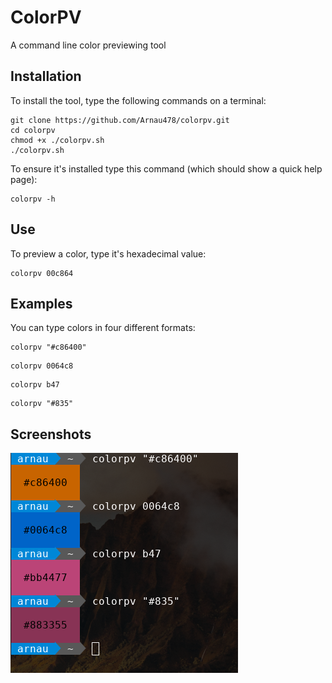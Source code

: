 # ColorPV
A command line color previewing tool

## Installation
To install the tool, type the following commands on a terminal:
```
git clone https://github.com/Arnau478/colorpv.git
cd colorpv
chmod +x ./colorpv.sh
./colorpv.sh
```

To ensure it's installed type this command (which should show a quick help page):
```
colorpv -h
```

## Use
To preview a color, type it's hexadecimal value:
```
colorpv 00c864
```

## Examples
You can type colors in four different formats:

```
colorpv "#c86400"
```
```
colorpv 0064c8
```
```
colorpv b47
```
```
colorpv "#835"
```

## Screenshots
![](img/img_1.png)
